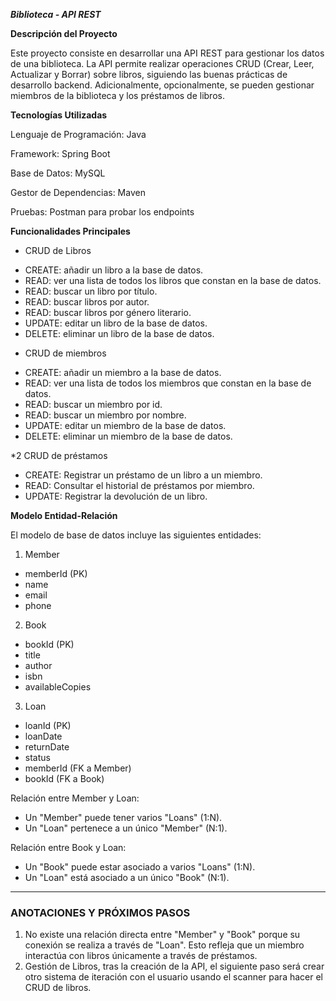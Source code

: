 *****Biblioteca - API REST*****

**Descripción del Proyecto**

Este proyecto consiste en desarrollar una API REST para gestionar los datos de una biblioteca. La API permite realizar operaciones CRUD (Crear, Leer, Actualizar y Borrar) sobre libros, siguiendo las buenas prácticas de desarrollo backend. Adicionalmente, opcionalmente, se pueden gestionar miembros de la biblioteca y los préstamos de libros.


**Tecnologías Utilizadas**

Lenguaje de Programación: Java

Framework: Spring Boot

Base de Datos: MySQL 

Gestor de Dependencias: Maven

Pruebas: Postman para probar los endpoints

**Funcionalidades Principales**

* CRUD de Libros
  
- CREATE: añadir un libro a la base de datos.
- READ: ver una lista de todos los libros que constan en la base de datos.
- READ: buscar un libro por título.
- READ: buscar libros por autor.
- READ: buscar libros por género literario.
- UPDATE: editar un libro de la base de datos.
- DELETE: eliminar un libro de la base de datos.

* CRUD de miembros
  
- CREATE: añadir un miembro a la base de datos.
- READ: ver una lista de todos los miembros que constan en la base de datos.
- READ: buscar un miembro por id.
- READ: buscar un miembro por nombre.
- UPDATE: editar un miembro de la base de datos.
- DELETE: eliminar un miembro de la base de datos.

*2 CRUD de préstamos

- CREATE: Registrar un préstamo de un libro a un miembro.
- READ: Consultar el historial de préstamos por miembro.
- UPDATE: Registrar la devolución de un libro.
  

**Modelo Entidad-Relación**

El modelo de base de datos incluye las siguientes entidades:

1. Member
- memberId (PK)
- name
- email
- phone

2. Book
- bookId (PK)
- title
- author
- isbn
- availableCopies

3. Loan
- loanId (PK)
- loanDate
- returnDate
- status
- memberId (FK a Member)
- bookId (FK a Book)



Relación entre Member y Loan:
   - Un "Member" puede tener varios "Loans" (1:N).
   - Un "Loan" pertenece a un único "Member" (N:1).

Relación entre Book y Loan:
   - Un "Book" puede estar asociado a varios "Loans" (1:N).
   - Un "Loan" está asociado a un único "Book" (N:1).

---


### ANOTACIONES Y PRÓXIMOS PASOS 
1. No existe una relación directa entre "Member" y "Book" porque su conexión se realiza a través de "Loan". Esto refleja que un miembro interactúa con libros únicamente a través de préstamos.
2. Gestión de Libros, tras la creación de la API, el siguiente paso será crear otro sistema de iteración con el usuario usando el scanner para hacer el CRUD de libros.

